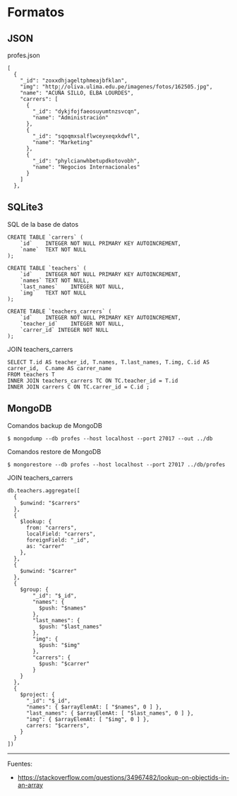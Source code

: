 # Formatos

## JSON

profes.json

```
[
  {
    "_id": "zoxxdhjageltphmeajbfklan",
    "img": "http://oliva.ulima.edu.pe/imagenes/fotos/162505.jpg",
    "name": "ACUÑA SILLO, ELBA LOURDES",
    "carrers": [
      {
        "_id": "dykjfojfaeosuyumtnzsvcqn",
        "name": "Administración"
      },
      {
        "_id": "sqoqmxsalflwceyxeqxkdwfl",
        "name": "Marketing"
      },
      {
        "_id": "phylcianwhbetupdkotovobh",
        "name": "Negocios Internacionales"
      }
    ]
  },
```

## SQLite3

SQL de la base de datos


```
CREATE TABLE `carrers` (
	`id`	INTEGER NOT NULL PRIMARY KEY AUTOINCREMENT,
	`name`	TEXT NOT NULL
);

CREATE TABLE `teachers` (
	`id`	INTEGER NOT NULL PRIMARY KEY AUTOINCREMENT,
	`names`	TEXT NOT NULL,
	`last_names`	INTEGER NOT NULL,
	`img`	TEXT NOT NULL
);

CREATE TABLE `teachers_carrers` (
	`id`	INTEGER NOT NULL PRIMARY KEY AUTOINCREMENT,
	`teacher_id`	INTEGER NOT NULL,
	`carrer_id`	INTEGER NOT NULL
);

```

JOIN teachers_carrers

```
SELECT T.id AS teacher_id, T.names, T.last_names, T.img, C.id AS carrer_id,  C.name AS carrer_name
FROM teachers T
INNER JOIN teachers_carrers TC ON TC.teacher_id = T.id
INNER JOIN carrers C ON TC.carrer_id = C.id ;
```

## MongoDB

Comandos backup de MongoDB

    $ mongodump --db profes --host localhost --port 27017 --out ../db

Comandos restore de MongoDB

    $ mongorestore --db profes --host localhost --port 27017 ../db/profes

JOIN teachers_carrers

```
db.teachers.aggregate([
  {
    $unwind: "$carrers"
  },
  {
    $lookup: {
      from: "carrers",
      localField: "carrers",
      foreignField: "_id",
      as: "carrer"
    },
  },
  {
    $unwind: "$carrer"
  },
  {
    $group: {
        "_id": "$_id",
        "names": {
          $push: "$names"
        },
        "last_names": {
          $push: "$last_names"
        },
        "img": {
          $push: "$img"
        },
        "carrers": {
          $push: "$carrer"
        }
    }
  },
  {
    $project: {
      "_id": "$_id",
      "names": { $arrayElemAt: [ "$names", 0 ] },
      "last_names": { $arrayElemAt: [ "$last_names", 0 ] },
      "img": { $arrayElemAt: [ "$img", 0 ] },
      carrers: "$carrers",
    }
  }
])

```

---

Fuentes:

+ https://stackoverflow.com/questions/34967482/lookup-on-objectids-in-an-array
